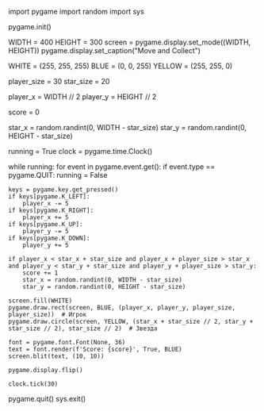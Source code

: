 import pygame
import random
import sys

pygame.init()

WIDTH = 400
HEIGHT = 300
screen = pygame.display.set_mode((WIDTH, HEIGHT))
pygame.display.set_caption("Move and Collect")

WHITE = (255, 255, 255)
BLUE = (0, 0, 255)
YELLOW = (255, 255, 0)

player_size = 30
star_size = 20

player_x = WIDTH // 2
player_y = HEIGHT // 2

score = 0

star_x = random.randint(0, WIDTH - star_size)
star_y = random.randint(0, HEIGHT - star_size)

running = True
clock = pygame.time.Clock()

while running:
    for event in pygame.event.get():
        if event.type == pygame.QUIT:
            running = False

    keys = pygame.key.get_pressed()
    if keys[pygame.K_LEFT]:
        player_x -= 5
    if keys[pygame.K_RIGHT]:
        player_x += 5
    if keys[pygame.K_UP]:
        player_y -= 5
    if keys[pygame.K_DOWN]:
        player_y += 5

    if player_x < star_x + star_size and player_x + player_size > star_x and player_y < star_y + star_size and player_y + player_size > star_y:
        score += 1
        star_x = random.randint(0, WIDTH - star_size)
        star_y = random.randint(0, HEIGHT - star_size)

    screen.fill(WHITE)
    pygame.draw.rect(screen, BLUE, (player_x, player_y, player_size, player_size))  # Игрок
    pygame.draw.circle(screen, YELLOW, (star_x + star_size // 2, star_y + star_size // 2), star_size // 2)  # Звезда

    font = pygame.font.Font(None, 36)
    text = font.render(f'Score: {score}', True, BLUE)
    screen.blit(text, (10, 10))

    pygame.display.flip()

    clock.tick(30)

pygame.quit()
sys.exit()
